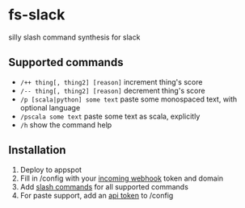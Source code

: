 # fs-slack #

silly slash command synthesis for slack


## Supported commands ##
- `/++ thing[, thing2] [reason]`  increment thing's score
- `/-- thing[, thing2] [reason]`  decrement thing's score
- `/p [scala|python] some text` paste some monospaced text, with optional language
- `/pscala some text` paste some text as scala, explicitly
- `/h` show the command help

## Installation ##
1. Deploy to appspot
2. Fill in /config with your [incoming webhook](https://foursquare.slack.com/services/new/incoming-webhook) token and domain
3. Add [slash commands](https://foursquare.slack.com/services/new/slash-commands) for all supported commands
4. For paste support, add an [api token](https://api.slack.com/) to /config
